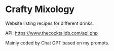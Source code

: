 # Crafty Mixology

Website listing recipes for different drinks.

API: https://www.thecocktaildb.com/api.php 

Mainly coded by Chat GPT based on my prompts.
